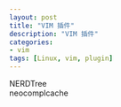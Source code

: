 ```yaml
---
layout: post  
title: "VIM 插件"  
description: "VIM 插件"  
categories:
- vim 
tags: [Linux, vim, plugin]  
---
```



NERDTree  
neocomplcache
